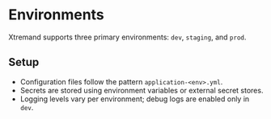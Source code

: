 # Environments

Xtremand supports three primary environments: `dev`, `staging`, and
`prod`.

## Setup
- Configuration files follow the pattern `application-<env>.yml`.
- Secrets are stored using environment variables or external secret
  stores.
- Logging levels vary per environment; debug logs are enabled only in
  `dev`.
